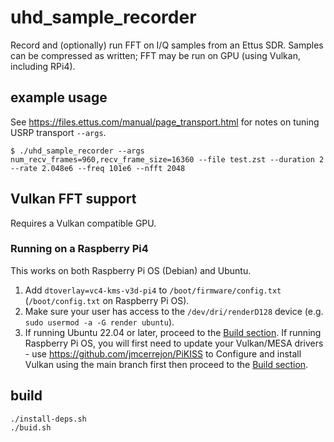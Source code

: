 # uhd_sample_recorder

Record and (optionally) run FFT on I/Q samples from an Ettus SDR. Samples can be compressed as written; FFT may be run on GPU (using Vulkan, including RPi4).

## example usage

See https://files.ettus.com/manual/page_transport.html for notes on tuning USRP transport ```--args```.

```
$ ./uhd_sample_recorder --args num_recv_frames=960,recv_frame_size=16360 --file test.zst --duration 2 --rate 2.048e6 --freq 101e6 --nfft 2048
```
## Vulkan FFT support

Requires a Vulkan compatible GPU.

### Running on a Raspberry Pi4

This works on both Raspberry Pi OS (Debian) and Ubuntu.

1. Add `dtoverlay=vc4-kms-v3d-pi4` to `/boot/firmware/config.txt` (`/boot/config.txt` on Raspberry Pi OS).
2. Make sure your user has access to the ```/dev/dri/renderD128``` device (e.g. ```sudo usermod -a -G render ubuntu```).
3. If running Ubuntu 22.04 or later, proceed to the [Build section](#build). If running Raspberry Pi OS, you will first need to update your Vulkan/MESA drivers - use https://github.com/jmcerrejon/PiKISS to Configure and install Vulkan using the main branch first then proceed to the [Build section](#build).

## build

```
./install-deps.sh
./buid.sh
```
